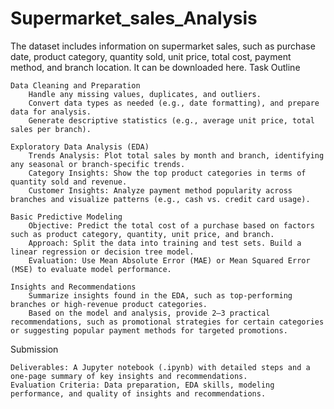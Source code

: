 # Supermarket_sales_Analysis
The dataset includes information on supermarket sales, such as purchase date, product category, quantity sold, unit price, total cost, payment method, and branch location. It can be downloaded here.
Task Outline

    Data Cleaning and Preparation
        Handle any missing values, duplicates, and outliers.
        Convert data types as needed (e.g., date formatting), and prepare data for analysis.
        Generate descriptive statistics (e.g., average unit price, total sales per branch).

    Exploratory Data Analysis (EDA)
        Trends Analysis: Plot total sales by month and branch, identifying any seasonal or branch-specific trends.
        Category Insights: Show the top product categories in terms of quantity sold and revenue.
        Customer Insights: Analyze payment method popularity across branches and visualize patterns (e.g., cash vs. credit card usage).

    Basic Predictive Modeling
        Objective: Predict the total cost of a purchase based on factors such as product category, quantity, unit price, and branch.
        Approach: Split the data into training and test sets. Build a linear regression or decision tree model.
        Evaluation: Use Mean Absolute Error (MAE) or Mean Squared Error (MSE) to evaluate model performance.

    Insights and Recommendations
        Summarize insights found in the EDA, such as top-performing branches or high-revenue product categories.
        Based on the model and analysis, provide 2–3 practical recommendations, such as promotional strategies for certain categories or suggesting popular payment methods for targeted promotions.

Submission

    Deliverables: A Jupyter notebook (.ipynb) with detailed steps and a one-page summary of key insights and recommendations.
    Evaluation Criteria: Data preparation, EDA skills, modeling performance, and quality of insights and recommendations.
